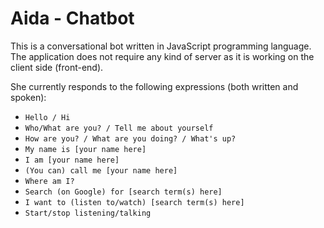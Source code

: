 # Aida - Chatbot
This is a conversational bot written in JavaScript programming language.
The application does not require any kind of server as it is working on the client side (front-end).

She currently responds to the following expressions (both written and spoken):

- ``Hello / Hi``
- ``Who/What are you? / Tell me about yourself``
- ``How are you? / What are you doing? / What's up?``
- ``My name is [your name here]``
- ``I am [your name here]``
- ``(You can) call me [your name here]``
- ``Where am I?``
- ``Search (on Google) for [search term(s) here]``
- ``I want to (listen to/watch) [search term(s) here]``
- ``Start/stop listening/talking``